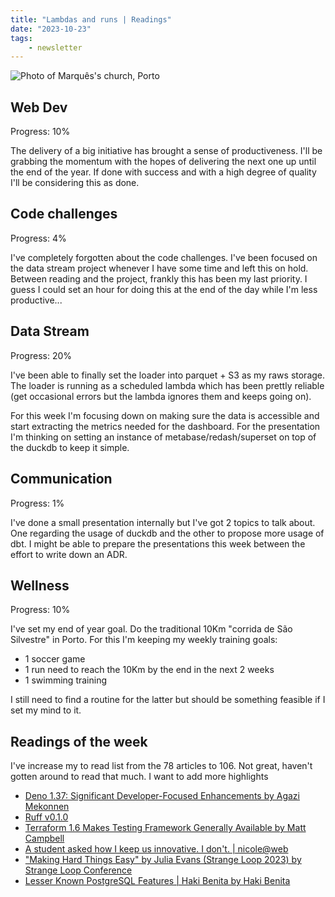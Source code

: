 ```yaml
---
title: "Lambdas and runs | Readings"
date: "2023-10-23"
tags: 
    - newsletter
---
```


![Photo of Marquês's church, Porto](./marques.avif)

## Web Dev

Progress: 10%

The delivery of a big initiative has brought a sense of productiveness. I'll be grabbing the momentum with the hopes of delivering the next one up until the end of the year. If done with success and with a high degree of quality I'll be considering this as done.

## Code challenges

Progress: 4%

I've completely forgotten about the code challenges. I've been focused on the data stream project whenever I have some time and left this on hold. Between reading and the project, frankly this has been my last priority. I guess I could set an hour for doing this at the end of the day while I'm less productive...

## Data Stream

Progress: 20%

I've been able to finally set the loader into parquet + S3 as my raws storage. The loader is running as a scheduled lambda which has been prettly reliable (get occasional errors but the lambda ignores them and keeps going on).

For this week I'm focusing down on making sure the data is accessible and start extracting the metrics needed for the dashboard. For the presentation I'm thinking on setting an instance of metabase/redash/superset on top of the duckdb to keep it simple.

## Communication

Progress: 1%

I've done a small presentation internally but I've got 2 topics to talk about. One regarding the usage of duckdb and the other to propose more usage of dbt. I might be able to prepare the presentations this week between the effort to write down an ADR.

## Wellness

Progress: 10%

I've set my end of year goal. Do the traditional  10Km "corrida de São Silvestre" in Porto. For this I'm keeping my weekly training goals:

- 1 soccer game
- 1 run need to reach the 10Km by the end in the next 2 weeks
- 1 swimming training

I still need to find a routine for the latter but should be something feasible if I set my mind to it.

## Readings of the week

I've increase my to read list from the 78 articles to 106. Not great, haven't gotten around to read that much. I want to add more highlights

- [Deno 1.37: Significant Developer-Focused Enhancements by Agazi Mekonnen](https://www.infoq.com/news/2023/10/deno-jupyter-integration)
- [Ruff v0.1.0](https://astral.sh/blog/ruff-v0.1.0)
- [Terraform 1.6 Makes Testing Framework Generally Available by Matt Campbell](https://www.infoq.com/news/2023/10/terraform-test-framework)
- [A student asked how I keep us innovative. I don't. | nicole@web](https://ntietz.com/blog/forefront-of-innovation)
- ["Making Hard Things Easy" by Julia Evans (Strange Loop 2023) by Strange Loop Conference](https://www.youtube.com/watch?v=30YWsGDr8mA)
- [Lesser Known PostgreSQL Features | Haki Benita by Haki Benita](https://hakibenita.com/postgresql-unknown-features)
